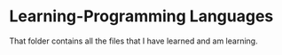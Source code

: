 # Learning-Programming Languages
That folder contains all the files that I have learned and am learning.
